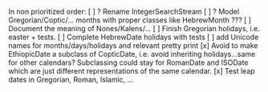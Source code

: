 In non prioritized order:
[ ] ? Rename IntegerSearchStream
[ ] ? Model Gregorian/Coptic/... months with proper classes like HebrewMonth ???
[ ] Document the meaning of Nones/Kalens/...
[ ] Finish Gregorian holidays, i.e. easter + tests.
[ ] Complete HebrewDate holidays with tests
[ ] add Unicode names for months/days/holidays and relevant pretty print
[x] Avoid to make EthiopicDate a subclass of CopticDate, i.e. avoid inheriting holidays...same for other calendars?
    Subclassing could stay for RomanDate and ISODate which are just different representations of the same calendar.
[x] Test leap dates in Gregorian, Roman, Islamic, ...